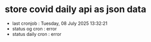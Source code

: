 # store covid daily api as json data

- last cronjob : Tuesday, 08 July 2025 13:32:21
- status og cron : error
- status daily cron : error
      
      